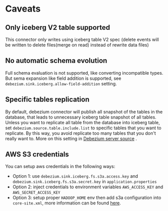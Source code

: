 # Caveats

## Only iceberg V2 table supported

This connector only writes using iceberg table V2 spec (delete events will be written to delete files(merge on read)
instead of rewrite data files)

## No automatic schema evolution

Full schema evaluation is not supported, like converting incompatible types. But sema expansion like field addition is
supported,
see `debezium.sink.iceberg.allow-field-addition` setting.

## Specific tables replication

By default, debezium connector will publish all snapshot of the tables in the database, that leads to unnecessary
iceberg table snapshot of all tables. Unless you want to replicate all table from the database into iceberg table,
set `debezium.source.table.include.list` to specific tables that you want to replicate. By this way, you avoid replicate
too many tables that you don't really want to. More on this setting
in [Debezium server source](https://debezium.io/documentation/reference/stable/connectors/mysql.html#mysql-property-table-include-list)
.

## AWS S3 credentials

You can setup aws credentials in the following ways:

- Option 1: use `debezium.sink.iceberg.fs.s3a.access.key` and `debezium.sink.iceberg.fs.s3a.secret.key`
  in `application.properties`
- Option 2: inject credentials to environment variables `AWS_ACCESS_KEY` and `AWS_SECRET_ACCESS_KEY`
- Option 3: setup proper `HADOOP_HOME` env then add s3a configuration into `core-site.xml`, more information can be
  found [here](https://hadoop.apache.org/docs/stable/hadoop-aws/tools/hadoop-aws/index.html#Authenticating_with_S3).